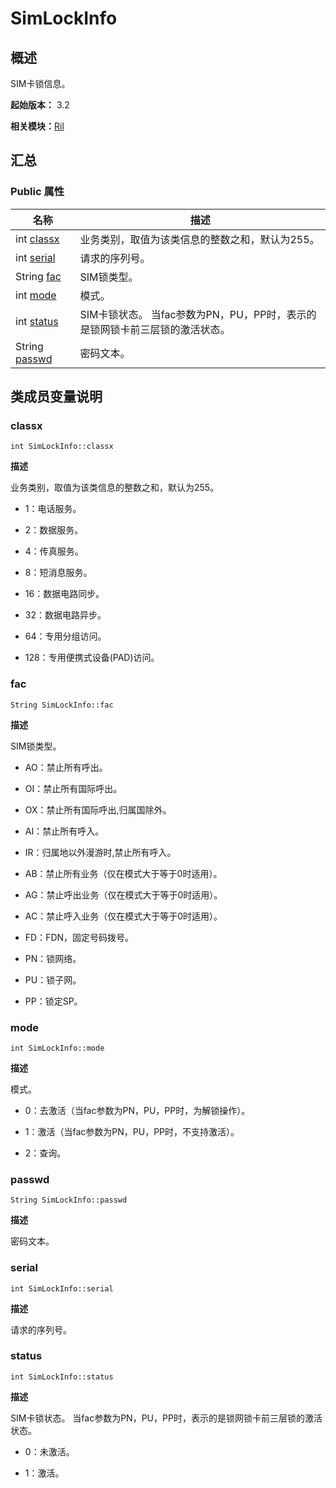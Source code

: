 # SimLockInfo


## 概述

SIM卡锁信息。

**起始版本：** 3.2

**相关模块：**[Ril](_ril_v10.md)


## 汇总


### Public 属性

| 名称 | 描述 | 
| -------- | -------- |
| int [classx](#classx) | 业务类别，取值为该类信息的整数之和，默认为255。 | 
| int [serial](#serial) | 请求的序列号。  | 
| String [fac](#fac) | SIM锁类型。 | 
| int [mode](#mode) | 模式。 | 
| int [status](#status) | SIM卡锁状态。 当fac参数为PN，PU，PP时，表示的是锁网锁卡前三层锁的激活状态。 | 
| String [passwd](#passwd) | 密码文本。  | 


## 类成员变量说明


### classx

```
int SimLockInfo::classx
```
**描述**

业务类别，取值为该类信息的整数之和，默认为255。

- 1：电话服务。

- 2：数据服务。

- 4：传真服务。

- 8：短消息服务。

- 16：数据电路同步。

- 32：数据电路异步。

- 64：专用分组访问。

- 128：专用便携式设备(PAD)访问。 


### fac

```
String SimLockInfo::fac
```
**描述**

SIM锁类型。

- AO：禁止所有呼出。

- OI：禁止所有国际呼出。

- OX：禁止所有国际呼出,归属国除外。

- AI：禁止所有呼入。

- IR：归属地以外漫游时,禁止所有呼入。

- AB：禁止所有业务（仅在模式大于等于0时适用）。

- AG：禁止呼出业务（仅在模式大于等于0时适用）。

- AC：禁止呼入业务（仅在模式大于等于0时适用）。

- FD：FDN，固定号码拨号。

- PN：锁网络。

- PU：锁子网。

- PP：锁定SP。


### mode

```
int SimLockInfo::mode
```
**描述**

模式。

- 0：去激活（当fac参数为PN，PU，PP时，为解锁操作）。

- 1：激活（当fac参数为PN，PU，PP时，不支持激活）。

- 2：查询。


### passwd

```
String SimLockInfo::passwd
```
**描述**

密码文本。


### serial

```
int SimLockInfo::serial
```
**描述**

请求的序列号。


### status

```
int SimLockInfo::status
```
**描述**

SIM卡锁状态。 当fac参数为PN，PU，PP时，表示的是锁网锁卡前三层锁的激活状态。

- 0：未激活。

- 1：激活。 
